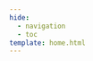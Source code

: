 ```yaml
---
hide:
  - navigation
  - toc
template: home.html
---
```

<style>

.md-main__inner {
  margin-top: 0;
  height: 0;
}

.md-content {
  height: 0;
  overflow: hidden;
}

</style>
